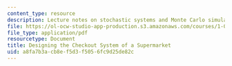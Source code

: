 ```yaml
---
content_type: resource
description: Lecture notes on stochastic systems and Monte Carlo simulation.
file: https://ol-ocw-studio-app-production.s3.amazonaws.com/courses/1-010-uncertainty-in-engineering-fall-2008/a8fa7b3acb8ef5d3f5056fc9d25de82c_app_18.pdf
file_type: application/pdf
resourcetype: Document
title: Designing the Checkout System of a Supermarket
uid: a8fa7b3a-cb8e-f5d3-f505-6fc9d25de82c
---
```

